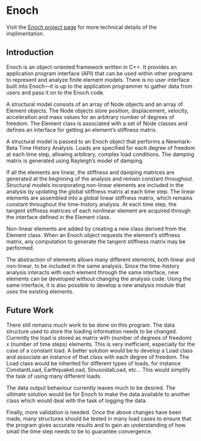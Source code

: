 # Enoch

Visit the [Enoch project page](http://daviddekoning.github.io/enoch) for more technical details of the implimentation.

## Introduction

Enoch is an object-oriented framework written in C++.  It provides an application program interface (API) that can be used within other programs to represent and analyze finite element models.  There is no user interface built into Enoch—it is up to the application programmer to gather data from users and pass it on to the Enoch code.

A structural model consists of an array of Node objects and an array of Element objects.  The Node objects store position, displacement, velocity, acceleration and mass values for an arbitrary number of degrees of freedom.  The Element class is associated with a set of Node classes and defines an interface for getting an element’s stiffness matrix.

A structural model is passed to an Enoch object that performs a Newmark-Beta Time History Analysis.  Loads are specified for each degree of freedom at each time step, allowing arbitrary, complex load conditions.  The damping matrix is generated using Rayleigh’s model of damping.

If all the elements are linear, the stiffness and damping matrices are generated at the beginning of the analysis and remain constant throughout.  Structural models incorporating non-linear elements are included in the analysis by updating the global stiffness matrix at each time step.  The linear elements are assembled into a global linear stiffness matrix, which remains constant throughout the time-history analysis.  At each time step, the tangent stiffness matrices of each nonlinear element are acquired through the interface defined in the Element class.

Non-linear elements are added by creating a new class derived from the Element class.  When an Enoch object requests the element’s stiffness matrix, any computation to generate the tangent stiffness matrix may be performed.

The abstraction of elements allows many different elements, both linear and non-linear, to be included in the same analysis.  Since the time-history analysis interacts with each element through the same interface, new elements can be developed without changing the analysis code.  Using the same interface, it is also possible to develop a new analysis module that uses the existing elements.

## Future Work

There still remains much work to be done on this program.  The data structure used to store the loading information needs to be changed.  Currently the load is stored as matrix with (number of degrees of freedom) x (number of time steps) elements.  This is very inefficient, especially for the case of a constant load.  A better solution would be to develop a Load class and associate an instance of that class with each degree of freedom.  The Load class would be inherited for different types of loads, for instance ConstantLoad, EarthquakeLoad, SinusoidalLoad, etc...  This would simplify the task of using many different loads.

The data output behaviour currently leaves much to be desired.  The ultimate solution would be for Enoch to make the data available to another class which would deal with the task of logging the data.

Finally, more validation is needed.  Once the above changes have been made, many structures should be tested in many load cases to ensure that the program gives accurate results and to gain an understanding of how small the time step needs to be to guarantee convergence.
